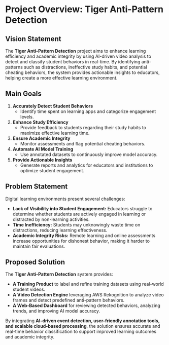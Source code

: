 # Project Overview: Tiger Anti-Pattern Detection

## **Vision Statement**
The **Tiger Anti-Pattern Detection** project aims to enhance learning efficiency and academic integrity by using AI-driven video analysis to detect and classify student behaviors in real-time. By identifying anti-patterns such as distractions, ineffective study habits, and potential cheating behaviors, the system provides actionable insights to educators, helping create a more effective learning environment.

## **Main Goals**
1. **Accurately Detect Student Behaviors**
   - Identify time spent on learning apps and categorize engagement levels.
2. **Enhance Study Efficiency**
   - Provide feedback to students regarding their study habits to maximize effective learning time.
3. **Ensure Academic Integrity**
   - Monitor assessments and flag potential cheating behaviors.
4. **Automate AI Model Training**
   - Use annotated datasets to continuously improve model accuracy.
5. **Provide Actionable Insights**
   - Generate reports and analytics for educators and institutions to optimize student engagement.

## **Problem Statement**
Digital learning environments present several challenges:
- **Lack of Visibility into Student Engagement:** Educators struggle to determine whether students are actively engaged in learning or distracted by non-learning activities.
- **Time Inefficiency:** Students may unknowingly waste time on distractions, reducing learning effectiveness.
- **Academic Integrity Risks:** Remote learning and online assessments increase opportunities for dishonest behavior, making it harder to maintain fair evaluations.

## **Proposed Solution**
The **Tiger Anti-Pattern Detection** system provides:
- **A Training Product** to label and refine training datasets using real-world student videos.
- **A Video Detection Engine** leveraging AWS Rekognition to analyze video frames and detect predefined anti-pattern behaviors.
- **A Web-Based Dashboard** for reviewing detected behaviors, analyzing trends, and improving AI model accuracy.

By integrating **AI-driven event detection, user-friendly annotation tools, and scalable cloud-based processing**, the solution ensures accurate and real-time behavior classification to support improved learning outcomes and academic integrity.

